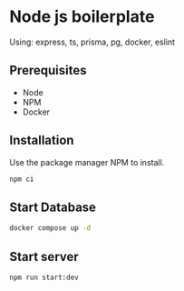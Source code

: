 # Node js boilerplate

Using: express, ts, prisma, pg, docker, eslint

## Prerequisites

- Node
- NPM
- Docker

## Installation

Use the package manager NPM to install.

```bash
npm ci
```

## Start Database

```bash
docker compose up -d
```

## Start server

```bash
npm run start:dev
```
